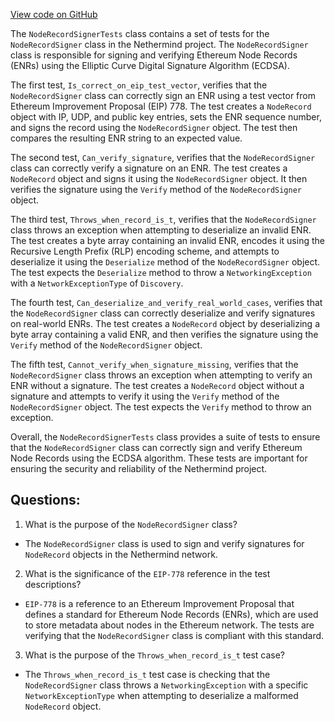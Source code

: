 [View code on GitHub](https://github.com/NethermindEth/nethermind/src/Nethermind/Nethermind.Network.Enr.Test/NodeRecordSignerTests.cs)

The `NodeRecordSignerTests` class contains a set of tests for the `NodeRecordSigner` class in the Nethermind project. The `NodeRecordSigner` class is responsible for signing and verifying Ethereum Node Records (ENRs) using the Elliptic Curve Digital Signature Algorithm (ECDSA).

The first test, `Is_correct_on_eip_test_vector`, verifies that the `NodeRecordSigner` class can correctly sign an ENR using a test vector from Ethereum Improvement Proposal (EIP) 778. The test creates a `NodeRecord` object with IP, UDP, and public key entries, sets the ENR sequence number, and signs the record using the `NodeRecordSigner` object. The test then compares the resulting ENR string to an expected value.

The second test, `Can_verify_signature`, verifies that the `NodeRecordSigner` class can correctly verify a signature on an ENR. The test creates a `NodeRecord` object and signs it using the `NodeRecordSigner` object. It then verifies the signature using the `Verify` method of the `NodeRecordSigner` object.

The third test, `Throws_when_record_is_t`, verifies that the `NodeRecordSigner` class throws an exception when attempting to deserialize an invalid ENR. The test creates a byte array containing an invalid ENR, encodes it using the Recursive Length Prefix (RLP) encoding scheme, and attempts to deserialize it using the `Deserialize` method of the `NodeRecordSigner` object. The test expects the `Deserialize` method to throw a `NetworkingException` with a `NetworkExceptionType` of `Discovery`.

The fourth test, `Can_deserialize_and_verify_real_world_cases`, verifies that the `NodeRecordSigner` class can correctly deserialize and verify signatures on real-world ENRs. The test creates a `NodeRecord` object by deserializing a byte array containing a valid ENR, and then verifies the signature using the `Verify` method of the `NodeRecordSigner` object.

The fifth test, `Cannot_verify_when_signature_missing`, verifies that the `NodeRecordSigner` class throws an exception when attempting to verify an ENR without a signature. The test creates a `NodeRecord` object without a signature and attempts to verify it using the `Verify` method of the `NodeRecordSigner` object. The test expects the `Verify` method to throw an exception.

Overall, the `NodeRecordSignerTests` class provides a suite of tests to ensure that the `NodeRecordSigner` class can correctly sign and verify Ethereum Node Records using the ECDSA algorithm. These tests are important for ensuring the security and reliability of the Nethermind project.
## Questions: 
 1. What is the purpose of the `NodeRecordSigner` class?
- The `NodeRecordSigner` class is used to sign and verify signatures for `NodeRecord` objects in the Nethermind network.

2. What is the significance of the `EIP-778` reference in the test descriptions?
- `EIP-778` is a reference to an Ethereum Improvement Proposal that defines a standard for Ethereum Node Records (ENRs), which are used to store metadata about nodes in the Ethereum network. The tests are verifying that the `NodeRecordSigner` class is compliant with this standard.

3. What is the purpose of the `Throws_when_record_is_t` test case?
- The `Throws_when_record_is_t` test case is checking that the `NodeRecordSigner` class throws a `NetworkingException` with a specific `NetworkExceptionType` when attempting to deserialize a malformed `NodeRecord` object.